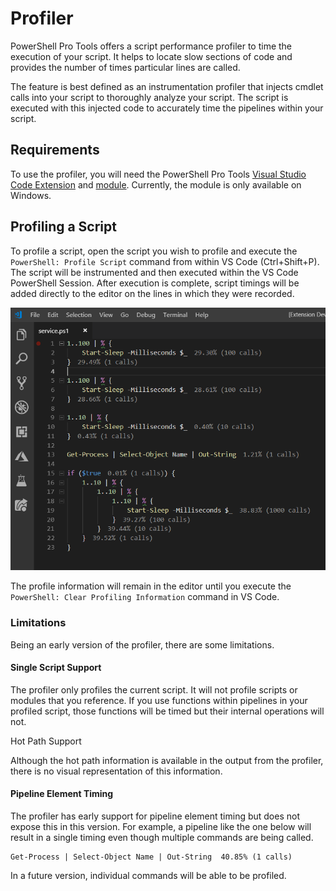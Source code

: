 # Profiler

PowerShell Pro Tools offers a script performance profiler to time the execution of your script. It helps to locate slow sections of code and provides the number of times particular lines are called. 

The feature is best defined as an instrumentation profiler that injects cmdlet calls into your script to thoroughly analyze your script. The script is executed with this injected code to accurately time the pipelines within your script. 

## Requirements

To use the profiler, you will need the PowerShell Pro Tools [Visual Studio Code Extension](https://marketplace.visualstudio.com/items?itemName=ironmansoftware.powershellprotools) and [module](https://www.powershellgallery.com/packages/PowerShellProTools/1.10.0). Currently, the module is only available on Windows. 

## Profiling a Script

To profile a script, open the script you wish to profile and execute the `PowerShell: Profile Script` command from within VS Code \(Ctrl+Shift+P\). The script will be instrumented and then executed within the VS Code PowerShell Session. After execution is complete, script timings will be added directly to the editor on the lines in which they were recorded. 

![Profiler information](../../.gitbook/assets/image%20%2814%29.png)

The profile information will remain in the editor until you execute the `PowerShell: Clear Profiling Information` command in VS Code. 

### Limitations <a id="limitations"></a>

Being an early version of the profiler, there are some limitations.

#### **Single Script Support** <a id="single-script-support"></a>

The profiler only profiles the current script. It will not profile scripts or modules that you reference. If you use functions within pipelines in your profiled script, those functions will be timed but their internal operations will not.

Hot Path Support

Although the hot path information is available in the output from the profiler, there is no visual representation of this information.

#### Pipeline Element Timing <a id="pipeline-element-timing"></a>

The profiler has early support for pipeline element timing but does not expose this in this version. For example, a pipeline like the one below will result in a single timing even though multiple commands are being called.

```text
Get-Process | Select-Object Name | Out-String  40.85% (1 calls)
```

In a future version, individual commands will be able to be profiled.

